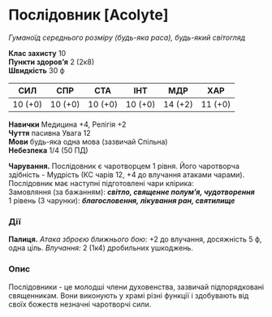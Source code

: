 # Послідовник [Acolyte]

_Гуманоїд середнього розміру (будь-яка раса), будь-який світогляд_

**Клас захисту** 10  
**Пункти здоров’я** 2 (2к8)  
**Швидкість** 30 ф

|СИЛ|СПР|СТА|ІНТ|МДР|ХАР|
|---|---|---|---|---|---|
|10 (+0)|10 (+0)|10 (+0)|10 (+0)|14 (+2)|11 (+0)|

**Навички** Медицина +4, Релігія +2  
**Чуття** пасивна Увага 12  
**Мови** будь-яка одна мова (зазвичай Спільна)  
**Небезпека** 1/4 (50 ПД)

**Чарування.** Послідовник є чаротворцем 1 рівня. Його чаротворча здібність - Мудрість (КС чарів 12, +4 до влучання атаками чарами). Послідовник має наступні підготовлені чари клірика:  
Замовляння (за бажанням): **_світло, священне полум’я, чудотворення_**  
1 рівень (3 чарунки): **_благословення, лікування ран, святилище_**

### Дії

**Палиця.** _Атака зброєю ближнього бою:_ +2 до влучання, досяжність 5 ф, одна ціль. _Влучання:_ 2 (1к4) дробильних ушкоджень.

### Опис

Послідовники - це молодші члени духовенства, зазвичай підпорядковані священникам. Вони виконують у храмі різні функції і здобувають від своїх божеств незначні чаротворчі сили.